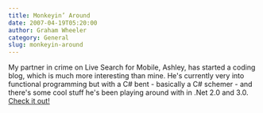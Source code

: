 ```yaml
---
title: Monkeyin’ Around
date: 2007-04-19T05:20:00
author: Graham Wheeler
category: General
slug: monkeyin-around
---
```


My partner in crime on Live Search for Mobile, Ashley, has started a
coding blog, which is much more interesting than mine. He's currently
very into functional programming but with a C\# bent - basically a C\#
schemer - and there's some cool stuff he's been playing around with in
.Net 2.0 and 3.0. [Check it out!](http://blogs.msdn.com/b/ashleyf/)
